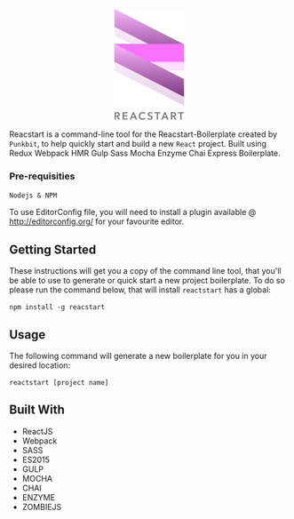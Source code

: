 <p align="center">
  <img src="/template/src/images/logo-reacstart-boilerplate.png?201701231316" height="200">
</p>
<p align="left">
	Reacstart is a command-line tool for the Reacstart-Boilerplate created by <code>Punkbit</code>, to help quickly start and build a new <code>React</code> project. Built using Redux Webpack HMR Gulp Sass Mocha Enzyme Chai Express Boilerplate.
</p>

### Pre-requisities

```
Nodejs & NPM
```

To use EditorConfig file, you will need to install a plugin available @ http://editorconfig.org/ for your favourite editor.

## Getting Started

These instructions will get you a copy of the command line tool, that you'll be able to use to generate or quick start a new project boilerplate. To do so please run the command below, that will install `reactstart` has a global:

```
npm install -g reacstart
```

## Usage

The following command will generate a new boilerplate for you in your desired location:

```
reactstart [project name]
```

## Built With

* ReactJS
* Webpack
* SASS
* ES2015
* GULP
* MOCHA
* CHAI
* ENZYME
* ZOMBIEJS
